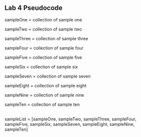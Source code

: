 ## Lab 4 Pseudocode
  
sampleOne = collection of sample one
  
sampleTwo = collection of sample two
  
sampleThree = collection of sample three
  
sampleFour = collection of sample four
  
sampleFive = collection of sample five
  
sampleSix = collection of sample six
  
sampleSeven = collection of sample seven
  
sampleEight = collection of sample eight
  
sampleNine = collection of sample nine
  
sampleTen = collection of sample ten<br><br>

  
sampleList = [sampleOne, sampleTwo, sampleThree, sampleFour, sampleFive, sampleSix, sampleSeven, sampleEight, sampleNine, sampleTen]
